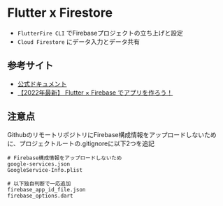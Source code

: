 # Flutter x Firestore

- `FlutterFire CLI` でFirebaseプロジェクトの立ち上げと設定
- `Cloud Firestore` にデータ入力とデータ共有

## 参考サイト

- [公式ドキュメント](https://firebase.google.com/docs/flutter/setup?platform=ios)
- [【2022年最新】 Flutter × Firebase でアプリを作ろう！](https://blog.flutteruniv.com/flutter-firebase/)

## 注意点

GithubのリモートリポジトリにFirebase構成情報をアップロードしないために、プロジェクトルートの.gitignoreに以下2つを追記

```
# Firebase構成情報をアップロードしないため
google-services.json
GoogleService-Info.plist

# 以下独自判断で一応追加
firebase_app_id_file.json
firebase_options.dart
```

